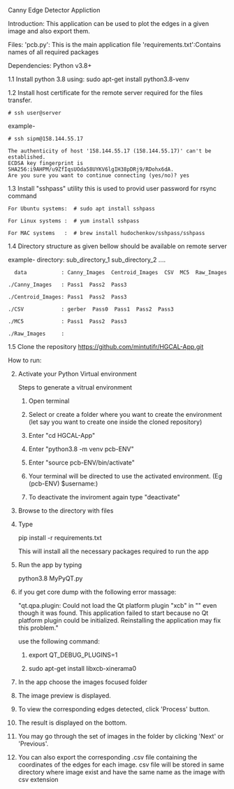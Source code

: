 Canny Edge Detector Appliction

Introduction:
This application can be used to plot the edges in a given image and also export them.

Files:
'pcb.py': This is the main application file
'requirements.txt':Contains names of all required packages


Dependencies:
Python v3.8+

1.1 Install python 3.8 using: sudo apt-get install python3.8-venv

1.2 Install host certificate for the remote server required for the files transfer.

    # ssh user@server

example-

    # ssh sipm@158.144.55.17
    
    The authenticity of host '158.144.55.17 (158.144.55.17)' can't be established.
    ECDSA key fingerprint is SHA256:i9AHPM/u9ZfIqsUOda58UYKV6lgIH38pDRj9/RDohx6dA.
    Are you sure you want to continue connecting (yes/no)? yes
    
1.3 Install "sshpass" utility this is used to provid user password for rsync command

    For Ubuntu systems:  # sudo apt install sshpass
    
    For Linux systems :  # yum install sshpass
    
    For MAC systems   :  # brew install hudochenkov/sshpass/sshpass
    
   
1.4 Directory structure as given bellow should be available on remote server

example- directory: sub_directory_1   sub_directory_2 ....
    
      data           : Canny_Images  Centroid_Images  CSV  MC5  Raw_Images
      
    ./Canny_Images   : Pass1  Pass2  Pass3
    
    ./Centroid_Images: Pass1  Pass2  Pass3
    
    ./CSV            : gerber  Pass0  Pass1  Pass2  Pass3
    
    ./MC5            : Pass1  Pass2  Pass3
    
    ./Raw_Images     :  

1.5 Clone the repository https://github.com/mintutifr/HGCAL-App.git

How to run:

2. Activate your Python Virtual environment

   Steps to generate a vitrual environment

      1. Open terminal

      2. Select or create a folder where you want to create the environment (let say you want to create one inside the cloned repository)

      3. Enter "cd HGCAL-App"

      4. Enter "python3.8 -m venv pcb-ENV"

      5. Enter "source pcb-ENV/bin/activate"

      6. Your terminal will be directed to use the activated environment. (Eg (pcb-ENV) $username:)

      7. To deactivate the inviroment again type "deactivate"

3. Browse to the directory with files

4. Type 

   pip install -r requirements.txt

   This will install all the necessary packages required to run the app

5. Run the app by typing 

   python3.8  MyPyQT.py

6. if you get core dump with the following error massage:

   "qt.qpa.plugin: Could not load the Qt platform plugin "xcb" in "" even though it was found.
    This application failed to start because no Qt platform plugin could be initialized. Reinstalling the application may fix this problem."

    use the following command:

     1. export QT_DEBUG_PLUGINS=1

     2. sudo apt-get install libxcb-xinerama0

7. In the app choose the images focused folder

8. The image preview is displayed.

9. To view the corresponding edges detected, click 'Process' button.

10. The result is displayed on the bottom.

11. You may go through the set of images in the folder by clicking 'Next' or 'Previous'.

12. You can also export the corresponding .csv file containing the coordinates of the edges for each image. csv file will be stored in same directory where image exist and have the same name as the image with csv extension 
